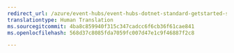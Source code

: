 ```yaml
---
redirect_url: /azure/event-hubs/event-hubs-dotnet-standard-getstarted-send
translationtype: Human Translation
ms.sourcegitcommit: 4ba8c859940f315c347cadcc6f6cb36f61cae841
ms.openlocfilehash: 568d37c8085fda7059fc007d47e1c9f46887f2c8

---
```



<!--HONumber=Feb17_HO1-->


